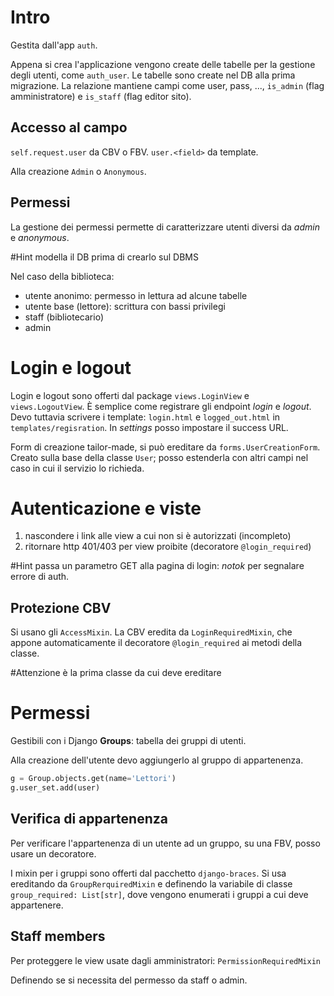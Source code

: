 # Intro
Gestita dall'app `auth`.

Appena si crea l'applicazione vengono create delle tabelle per la gestione degli utenti, come `auth_user`. Le tabelle sono create nel DB alla prima migrazione. La relazione mantiene campi come user, pass, ..., `is_admin` (flag amministratore) e `is_staff` (flag editor sito).

## Accesso al campo
`self.request.user` da CBV o FBV.
`user.<field>` da template.

Alla creazione `Admin` o `Anonymous`.

## Permessi
La gestione dei permessi permette di caratterizzare utenti diversi da *admin* e *anonymous*.

#Hint modella il DB prima di crearlo sul DBMS

Nel caso della biblioteca:
- utente anonimo: permesso in lettura ad alcune tabelle
- utente base (lettore): scrittura con bassi privilegi
- staff (bibliotecario)
- admin

# Login e logout
Login e logout sono offerti dal package `views.LoginView` e `views.LogoutView`. È semplice come registrare gli endpoint *login* e *logout*. Devo tuttavia scrivere i template: `login.html` e `logged_out.html` in `templates/regisration`. In *settings* posso impostare il success URL.

Form di creazione tailor-made, si può ereditare da `forms.UserCreationForm`. Creato sulla base della classe `User`; posso estenderla con altri campi nel caso in cui il servizio lo richieda.

# Autenticazione e viste
1. nascondere i link alle view a cui non si è autorizzati (incompleto)
2. ritornare http 401/403 per view proibite (decoratore `@login_required`)

#Hint passa un parametro GET alla pagina di login: *notok* per segnalare errore di auth.

## Protezione CBV
Si usano gli `AccessMixin`. La CBV eredita da `LoginRequiredMixin`, che appone automaticamente il decoratore `@login_required` ai metodi della classe.

#Attenzione è la prima classe da cui deve ereditare

# Permessi
Gestibili con i Django **Groups**: tabella dei gruppi di utenti.

Alla creazione dell'utente devo aggiungerlo al gruppo di appartenenza.

```Python
g = Group.objects.get(name='Lettori')
g.user_set.add(user)
```

## Verifica di appartenenza
Per verificare l'appartenenza di un utente ad un gruppo, su una FBV, posso usare un decoratore.

I mixin per i gruppi sono offerti dal pacchetto `django-braces`. Si usa ereditando da `GroupRerquiredMixin` e definendo la variabile di classe `group_required: List[str]`, dove vengono enumerati i gruppi a cui deve appartenere.

## Staff members
Per proteggere le view usate dagli amministratori: `PermissionRequiredMixin`

Definendo se si necessita del permesso da staff o admin.